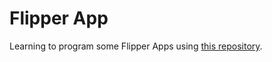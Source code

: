 # Flipper App

Learning to program some Flipper Apps using [this repository](https://github.com/m1ch3al/flipper-zero-dev-tutorial).
